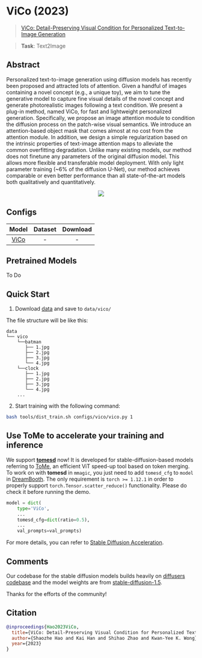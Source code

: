# ViCo (2023)

> [ViCo: Detail-Preserving Visual Condition for Personalized Text-to-Image Generation](https://arxiv.org/abs/2208.12242)

> **Task**: Text2Image

<!-- [ALGORITHM] -->

## Abstract

<!-- [ABSTRACT] -->

Personalized text-to-image generation using diffusion models has recently been proposed and attracted lots of attention. Given a handful of images containing a novel concept (e.g., a unique toy), we aim to tune the generative model to capture fine visual details of the novel concept and generate photorealistic images following a text condition. We present a plug-in method, named ViCo, for fast and lightweight personalized generation. Specifically, we propose an image attention module to condition the diffusion process on the patch-wise visual semantics. We introduce an attention-based object mask that comes almost at no cost from the attention module. In addition, we design a simple regularization based on the intrinsic properties of text-image attention maps to alleviate the common overfitting degradation. Unlike many existing models, our method does not finetune any parameters of the original diffusion model. This allows more flexible and transferable model deployment. With only light parameter training (~6% of the diffusion U-Net), our method achieves comparable or even better performance than all state-of-the-art models both qualitatively and quantitatively.

<!-- [IMAGE] -->

<div align=center>
<img src="https://github.com/haoosz/ViCo/assets/71176040/0ee95a57-fecf-4bba-bc64-eda46e5cc6d1">
</div>

## Configs

|                                     Model                                      | Dataset | Download |
| :----------------------------------------------------------------------------: | :-----: | :------: |
|                         [ViCo](./vico.py)                          |    -    |    -     |

## Pretrained Models
To Do
## Quick Start

1. Download [data](https://drive.google.com/drive/folders/1m8TCsY-C1tIOflHtWnFzTbw2C6dq67mC) and save to `data/vico/`

The file structure will be like this:

```text
data
└── vico
    └──batman
       ├── 1.jpg
       ├── 2.jpg
       ├── 3.jpg
       └── 4.jpg
    └──clock
       ├── 1.jpg
       ├── 2.jpg
       ├── 3.jpg
       └── 4.jpg
    ...
```

2. Start training with the following command:

```bash
bash tools/dist_train.sh configs/vico/vico.py 1
```

<!-- <table align="center">
<thead>
  <tr>
    <td>
<div align="center">
  <img src="https://user-images.githubusercontent.com/28132635/232682088-26424e69-f697-49bc-a706-d03245ff25b1.png" width="400"/>
  <br/>
  <b>'dreambooth'</b>
</div></td>
    <td>
<div align="center">
  <img src="https://user-images.githubusercontent.com/28132635/232682057-fbc99047-e2d0-433e-bbc5-4f2d4ec18191.png" width="400"/>
  <br/>
  <b>'dreambooth-lora'</b>
</div></td>
    <td>
</thead>
</table> -->

## Use ToMe to accelerate your training and inference

We support **[tomesd](https://github.com/dbolya/tomesd)** now! It is developed for stable-diffusion-based models referring to [ToMe](https://github.com/facebookresearch/ToMe), an efficient ViT speed-up tool based on token merging. To work on with **tomesd** in `mmagic`, you just need to add `tomesd_cfg` to `model` in [DreamBooth](./dreambooth.py). The only requirement is `torch >= 1.12.1` in order to properly support `torch.Tensor.scatter_reduce()` functionality. Please do check it before running the demo.

```python
model = dict(
    type='ViCo',
    ...
    tomesd_cfg=dict(ratio=0.5),
    ...
    val_prompts=val_prompts)
```

For more details, you can refer to [Stable Diffusion Acceleration](../stable_diffusion/README.md#use-tome-to-accelerate-your-stable-diffusion-model).

## Comments

Our codebase for the stable diffusion models builds heavily on [diffusers codebase](https://github.com/huggingface/diffusers) and the model weights are from [stable-diffusion-1.5](https://github.com/huggingface/diffusers/blob/main/src/diffusers/pipelines/stable_diffusion/pipeline_stable_diffusion_controlnet.py).

Thanks for the efforts of the community!

## Citation

```bibtex
@inproceedings{Hao2023ViCo,
  title={ViCo: Detail-Preserving Visual Condition for Personalized Text-to-Image Generation},
  author={Shaozhe Hao and Kai Han and Shihao Zhao and Kwan-Yee K. Wong},
  year={2023}
}
```
